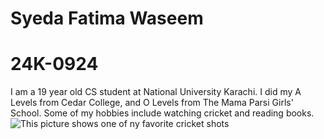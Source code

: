 # Syeda Fatima Waseem 
# 24K-0924
I am a 19 year old CS student at National University Karachi. I did my A Levels from Cedar College, and O Levels from The Mama Parsi Girls' School. Some of my hobbies include watching cricket and reading books. 
![This picture shows one of ny favorite cricket shots](https://www.google.com/url?sa=i&url=https%3A%2F%2Ftwitter.com%2FBasitSubhani%2Fstatus%2F1768771778980032804&psig=AOvVaw2G4YSCXmYVKsVmL-WU1P0B&ust=1725528283037000&source=images&cd=vfe&opi=89978449&ved=0CBQQjRxqFwoTCMCj1fj7qIgDFQAAAAAdAAAAABAD)
